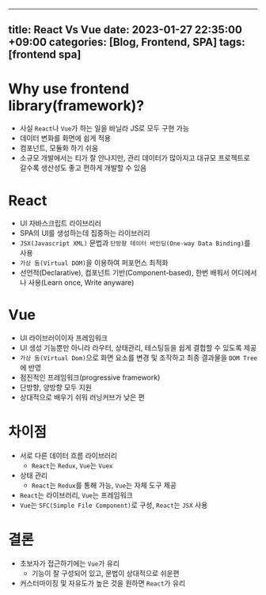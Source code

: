 
---
title: React Vs Vue
date: 2023-01-27 22:35:00 +09:00
categories: [Blog, Frontend, SPA]
tags: [frontend spa]
---


# Why use frontend library(framework)?

- 사실  `React`나 `Vue`가 하는 일을 바닐라 JS로 모두 구현 가능
- 데이터 변화를 화면에 쉽게 적용
- 컴포넌트, 모듈화 하기 쉬움
- 소규모 개발에서는 티가 잘 안나지만, 관리 데이터가 많아지고 대규모 프로젝트로 갈수록 생산성도 좋고 편하게 개발할 수 있음


# React

- UI 자바스크립트 라이브리러
- SPA의 UI를 생성하는데 집중하는 라이브러리
- `JSX(Javascript XML)` 문법과 `단방향 데이터 바인딩(One-way Data Binding)`를 사용
- `가상 돔(Virtual DOM)`을 이용하여 퍼포먼스 최적화
- 선언적(Declarative), 컴포넌트 기반(Component-based), 한번 배워서 어디에서나 사용(Learn once, Write anyware)


# Vue

- UI 라이브러이이자 프레임워크
- UI 생성 기능뿐만 아니라 라우터, 상태관리, 테스팅등을 쉽게 결합할 수 있도록 제공
- `가상 돔(Virtual Dom)`으로 화면 요소를 변경 및 조작하고 최종 결과물을 `DOM Tree`에 반영
- 점진적인 프레임워크(progressive framework)
- 단방향, 양방향 모두 지원
- 상대적으로 배우기 쉬워 러닝커브가 낮은 편


# 차이점

- 서로 다른 데이터 흐름 라이브러리
	- `React`는 `Redux`, `Vue`는 `Vuex`
- 상태 관리
	- `React`는 `Redux`를 통해 가능, `Vue`는 자체 도구 제공
- `React`는 라이브러리, `Vue`는 프레임워크
- `Vue`는 `SFC(Simple File Component)`로 구성, `React`는 `JSX` 사용


# 결론

- 초보자가 접근하기에는 `Vue`가 유리
	- 기능이 잘 구성되어 있고, 문법이 상대적으로 쉬운편
- 커스터마이징 및 자유도가 높은 것을 원하면 `React`가 유리

